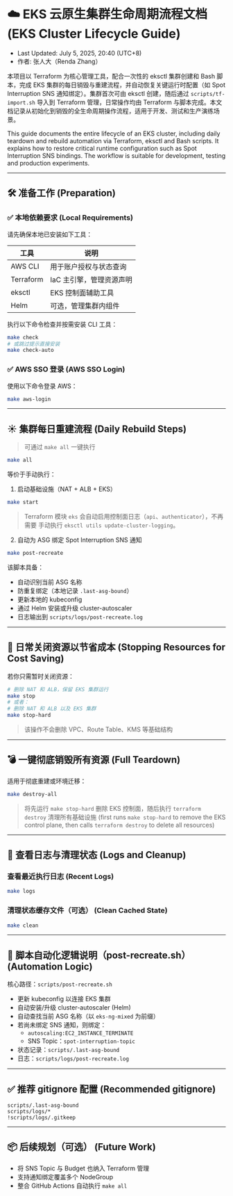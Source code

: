 # ☁️ EKS 云原生集群生命周期流程文档 (EKS Cluster Lifecycle Guide)

* Last Updated: July 5, 2025, 20:40 (UTC+8)
* 作者: 张人大（Renda Zhang）

本项目以 Terraform 为核心管理工具，配合一次性的 eksctl 集群创建和 Bash 脚本，完成 EKS 集群的每日销毁与重建流程，并自动恢复关键运行时配置（如 Spot Interruption SNS 通知绑定）。集群首次可由 eksctl 创建，随后通过 `scripts/tf-import.sh` 导入到 Terraform 管理，日常操作均由 Terraform 与脚本完成。本文档记录从初始化到销毁的全生命周期操作流程，适用于开发、测试和生产演练场景。

This guide documents the entire lifecycle of an EKS cluster, including daily teardown and rebuild automation via Terraform, eksctl and Bash scripts. It explains how to restore critical runtime configuration such as Spot Interruption SNS bindings. The workflow is suitable for development, testing and production experiments.

---

## 🛠 准备工作 (Preparation)

### ✅ 本地依赖要求 (Local Requirements)

请先确保本地已安装如下工具：

| 工具        | 说明             |
| --------- | -------------- |
| AWS CLI   | 用于账户授权与状态查询    |
| Terraform | IaC 主引擎，管理资源声明 |
| eksctl    | EKS 控制面辅助工具    |
| Helm      | 可选，管理集群内组件     |

执行以下命令检查并按需安装 CLI 工具：

```bash
make check
# 或跳过提示直接安装
make check-auto
```

### ✅ AWS SSO 登录 (AWS SSO Login)

使用以下命令登录 AWS：

```bash
make aws-login
```

---

## ☀ 集群每日重建流程 (Daily Rebuild Steps)

> 可通过 `make all` 一键执行

```bash
make all
```

等价于手动执行：

1. 启动基础设施（NAT + ALB + EKS）

```bash
make start
```

> Terraform 模块 `eks` 会自动启用控制面日志（`api`、`authenticator`），不再需要
> 手动执行 `eksctl utils update-cluster-logging`。

2. 自动为 ASG 绑定 Spot Interruption SNS 通知

```bash
make post-recreate
```

该脚本具备：

* 自动识别当前 ASG 名称
* 防重复绑定（本地记录 `.last-asg-bound`）
* 更新本地的 kubeconfig
* 通过 Helm 安装或升级 cluster-autoscaler
* 日志输出到 `scripts/logs/post-recreate.log`

---

## 🌙 日常关闭资源以节省成本 (Stopping Resources for Cost Saving)

若你只需暂时关闭资源：

```bash
# 删除 NAT 和 ALB，保留 EKS 集群运行
make stop
# 或者：
# 删除 NAT 和 ALB 以及 EKS 集群
make stop-hard
```

> 该操作不会删除 VPC、Route Table、KMS 等基础结构

---

## 💣 一键彻底销毁所有资源 (Full Teardown)

适用于彻底重建或环境迁移：

```bash
make destroy-all
```

> 将先运行 `make stop-hard` 删除 EKS 控制面，随后执行 `terraform destroy` 清理所有基础设施 (first runs `make stop-hard` to remove the EKS control plane, then calls `terraform destroy` to delete all resources)

---

## 📜 查看日志与清理状态 (Logs and Cleanup)

### 查看最近执行日志 (Recent Logs)

```bash
make logs
```

### 清理状态缓存文件（可选） (Clean Cached State)

```bash
make clean
```

---

## 🔁 脚本自动化逻辑说明（post-recreate.sh） (Automation Logic)

核心路径：`scripts/post-recreate.sh`

* 更新 kubeconfig 以连接 EKS 集群
* 自动安装/升级 cluster-autoscaler (Helm)
* 自动查找当前 ASG 名称（以 `eks-ng-mixed` 为前缀）
* 若尚未绑定 SNS 通知，则绑定：
  * `autoscaling:EC2_INSTANCE_TERMINATE`
  * SNS Topic：`spot-interruption-topic`
* 状态记录：`scripts/.last-asg-bound`
* 日志：`scripts/logs/post-recreate.log`

---

## ✅ 推荐 gitignore 配置 (Recommended gitignore)

```gitignore
scripts/.last-asg-bound
scripts/logs/*
!scripts/logs/.gitkeep
```

---

## 📦 后续规划（可选） (Future Work)

* 将 SNS Topic 与 Budget 也纳入 Terraform 管理
* 支持通知绑定覆盖多个 NodeGroup
* 整合 GitHub Actions 自动执行 `make all`
